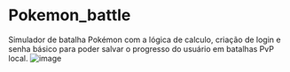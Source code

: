 # Pokemon_battle
Simulador de batalha Pokémon com a lógica de calculo, criação de login e senha básico para poder salvar o progresso do usuário em batalhas PvP local.
![image](https://user-images.githubusercontent.com/112515310/215872596-3854fa73-c2c0-4db4-8def-3828cf8f0594.png)
